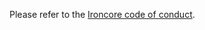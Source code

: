 Please refer to the [Ironcore code of conduct](https://ironcore-dev.github.io/documentation/contribute/overview/#code-of-conduct).